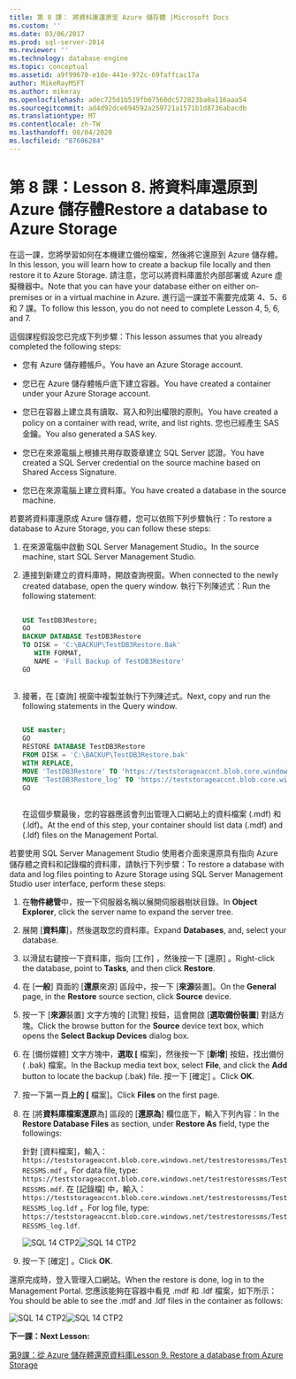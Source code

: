 ```yaml
---
title: 第 8 課： 將資料庫還原至 Azure 儲存體 |Microsoft Docs
ms.custom: ''
ms.date: 03/06/2017
ms.prod: sql-server-2014
ms.reviewer: ''
ms.technology: database-engine
ms.topic: conceptual
ms.assetid: a9f99670-e1de-441e-972c-69faffcac17a
author: MikeRayMSFT
ms.author: mikeray
ms.openlocfilehash: adec725d1b519fb67560dc572823ba0a116aaa54
ms.sourcegitcommit: ad4d92dce894592a259721a1571b1d8736abacdb
ms.translationtype: MT
ms.contentlocale: zh-TW
ms.lasthandoff: 08/04/2020
ms.locfileid: "87606284"
---
```

# <a name="lesson-8-restore-a-database-to-azure-storage"></a><span data-ttu-id="57ea7-103">第 8 課：</span><span class="sxs-lookup"><span data-stu-id="57ea7-103">Lesson 8.</span></span> <span data-ttu-id="57ea7-104">將資料庫還原到 Azure 儲存體</span><span class="sxs-lookup"><span data-stu-id="57ea7-104">Restore a database to Azure Storage</span></span>
  <span data-ttu-id="57ea7-105">在這一課，您將學習如何在本機建立備份檔案，然後將它還原到 Azure 儲存體。</span><span class="sxs-lookup"><span data-stu-id="57ea7-105">In this lesson, you will learn how to create a backup file locally and then restore it to Azure Storage.</span></span> <span data-ttu-id="57ea7-106">請注意，您可以將資料庫置於內部部署或 Azure 虛擬機器中。</span><span class="sxs-lookup"><span data-stu-id="57ea7-106">Note that you can have your database either on either on-premises or in a virtual machine in Azure.</span></span> <span data-ttu-id="57ea7-107">進行這一課並不需要完成第 4、5、6 和 7 課。</span><span class="sxs-lookup"><span data-stu-id="57ea7-107">To follow this lesson, you do not need to complete Lesson 4, 5, 6, and 7.</span></span>  
  
 <span data-ttu-id="57ea7-108">這個課程假設您已完成下列步驟：</span><span class="sxs-lookup"><span data-stu-id="57ea7-108">This lesson assumes that you already completed the following steps:</span></span>  
  
-   <span data-ttu-id="57ea7-109">您有 Azure 儲存體帳戶。</span><span class="sxs-lookup"><span data-stu-id="57ea7-109">You have an Azure Storage account.</span></span>  
  
-   <span data-ttu-id="57ea7-110">您已在 Azure 儲存體帳戶底下建立容器。</span><span class="sxs-lookup"><span data-stu-id="57ea7-110">You have created a container under your Azure Storage account.</span></span>  
  
-   <span data-ttu-id="57ea7-111">您已在容器上建立具有讀取、寫入和列出權限的原則。</span><span class="sxs-lookup"><span data-stu-id="57ea7-111">You have created a policy on a container with read, write, and list rights.</span></span> <span data-ttu-id="57ea7-112">您也已經產生 SAS 金鑰。</span><span class="sxs-lookup"><span data-stu-id="57ea7-112">You also generated a SAS key.</span></span>  
  
-   <span data-ttu-id="57ea7-113">您已在來源電腦上根據共用存取簽章建立 SQL Server 認證。</span><span class="sxs-lookup"><span data-stu-id="57ea7-113">You have created a SQL Server credential on the source machine based on Shared Access Signature.</span></span>  
  
-   <span data-ttu-id="57ea7-114">您已在來源電腦上建立資料庫。</span><span class="sxs-lookup"><span data-stu-id="57ea7-114">You have created a database in the source machine.</span></span>  
  
 <span data-ttu-id="57ea7-115">若要將資料庫還原成 Azure 儲存體，您可以依照下列步驟執行：</span><span class="sxs-lookup"><span data-stu-id="57ea7-115">To restore a database to Azure Storage, you can follow these steps:</span></span>  
  
1.  <span data-ttu-id="57ea7-116">在來源電腦中啟動 SQL Server Management Studio。</span><span class="sxs-lookup"><span data-stu-id="57ea7-116">In the source machine, start SQL Server Management Studio.</span></span>  
  
2.  <span data-ttu-id="57ea7-117">連接到新建立的資料庫時，開啟查詢視窗。</span><span class="sxs-lookup"><span data-stu-id="57ea7-117">When connected to the newly created database, open the query window.</span></span> <span data-ttu-id="57ea7-118">執行下列陳述式：</span><span class="sxs-lookup"><span data-stu-id="57ea7-118">Run the following statement:</span></span>  
  
    ```sql  
  
    USE TestDB3Restore;   
    GO   
    BACKUP DATABASE TestDB3Restore   
    TO DISK = 'C:\BACKUP\TestDB3Restore.Bak'   
       WITH FORMAT,   
       NAME = 'Full Backup of TestDB3Restore'   
    GO  
  
    ```  
  
3.  <span data-ttu-id="57ea7-119">接著，在 [查詢] 視窗中複製並執行下列陳述式。</span><span class="sxs-lookup"><span data-stu-id="57ea7-119">Next, copy and run the following statements in the Query window.</span></span>  
  
    ```sql  
  
    USE master;   
    GO   
    RESTORE DATABASE TestDB3Restore    
    FROM DISK = 'C:\BACKUP\TestDB3Restore.bak'    
    WITH REPLACE,   
    MOVE 'TestDB3Restore' TO 'https://teststorageaccnt.blob.core.windows.net/testcontainrestore/TestDB3Restore.mdf',     
    MOVE 'TestDB3Restore_log' TO 'https://teststorageaccnt.blob.core.windows.net/testcontainrestore/TestDB3Restore_log.ldf';   
    GO  
  
    ```  
  
     <span data-ttu-id="57ea7-120">在這個步驟最後，您的容器應該會列出管理入口網站上的資料檔案 (.mdf) 和 (.ldf)。</span><span class="sxs-lookup"><span data-stu-id="57ea7-120">At the end of this step, your container should list data (.mdf) and (.ldf) files on the Management Portal.</span></span>  
  
 <span data-ttu-id="57ea7-121">若要使用 SQL Server Management Studio 使用者介面來還原具有指向 Azure 儲存體之資料和記錄檔的資料庫，請執行下列步驟：</span><span class="sxs-lookup"><span data-stu-id="57ea7-121">To restore a database with data and log files pointing to Azure Storage using SQL Server Management Studio user interface, perform these steps:</span></span>  
  
1.  <span data-ttu-id="57ea7-122">在**物件總管**中，按一下伺服器名稱以展開伺服器樹狀目錄。</span><span class="sxs-lookup"><span data-stu-id="57ea7-122">In **Object Explorer**, click the server name to expand the server tree.</span></span>  
  
2.  <span data-ttu-id="57ea7-123">展開 [**資料庫**]，然後選取您的資料庫。</span><span class="sxs-lookup"><span data-stu-id="57ea7-123">Expand **Databases**, and, select your database.</span></span>  
  
3.  <span data-ttu-id="57ea7-124">以滑鼠右鍵按一下資料庫，指向 [工作]  ，然後按一下 [還原]  。</span><span class="sxs-lookup"><span data-stu-id="57ea7-124">Right-click the database, point to **Tasks**, and then click **Restore**.</span></span>  
  
4.  <span data-ttu-id="57ea7-125">在 [**一般**] 頁面的 [**還原**來源] 區段中，按一下 [**來源**裝置]。</span><span class="sxs-lookup"><span data-stu-id="57ea7-125">On the **General** page, in the **Restore** source section, click **Source** device.</span></span>  
  
5.  <span data-ttu-id="57ea7-126">按一下 [**來源**裝置] 文字方塊的 [流覽] 按鈕，這會開啟 [**選取備份裝置**] 對話方塊。</span><span class="sxs-lookup"><span data-stu-id="57ea7-126">Click the browse button for the **Source** device text box, which opens the **Select Backup Devices** dialog box.</span></span>  
  
6.  <span data-ttu-id="57ea7-127">在 [備份媒體] 文字方塊中，**選取 [** 檔案]，然後按一下 [**新增**] 按鈕，找出備份 ( .bak) 檔案。</span><span class="sxs-lookup"><span data-stu-id="57ea7-127">In the Backup media text box, select **File**, and click the **Add** button to locate the backup (.bak) file.</span></span> <span data-ttu-id="57ea7-128">按一下 [確定]  。</span><span class="sxs-lookup"><span data-stu-id="57ea7-128">Click **OK**.</span></span>  
  
7.  <span data-ttu-id="57ea7-129">按一下第一頁**上的 [** 檔案]。</span><span class="sxs-lookup"><span data-stu-id="57ea7-129">Click **Files** on the first page.</span></span>  
  
8.  <span data-ttu-id="57ea7-130">在 [將**資料庫檔案還原**為] 區段的 [**還原為**] 欄位底下，輸入下列內容：</span><span class="sxs-lookup"><span data-stu-id="57ea7-130">In the **Restore Database Files** as section, under **Restore As** field, type the followings:</span></span>  
  
     <span data-ttu-id="57ea7-131">針對 [資料檔案]，輸入： `https://teststorageaccnt.blob.core.windows.net/testrestoressms/TestRESSMS.mdf` 。</span><span class="sxs-lookup"><span data-stu-id="57ea7-131">For data file, type: `https://teststorageaccnt.blob.core.windows.net/testrestoressms/TestRESSMS.mdf`.</span></span> <span data-ttu-id="57ea7-132">在 [記錄檔] 中，輸入： `https://teststorageaccnt.blob.core.windows.net/testrestoressms/TestRESSMS_log.ldf` 。</span><span class="sxs-lookup"><span data-stu-id="57ea7-132">For log file, type: `https://teststorageaccnt.blob.core.windows.net/testrestoressms/TestRESSMS_log.ldf`.</span></span>  
  
     <span data-ttu-id="57ea7-133">![SQL 14 CTP2](../tutorials/media/ss-was-tutlesson-8-8.gif "SQL 14 CTP2")</span><span class="sxs-lookup"><span data-stu-id="57ea7-133">![SQL 14 CTP2](../tutorials/media/ss-was-tutlesson-8-8.gif "SQL 14 CTP2")</span></span>  
  
9. <span data-ttu-id="57ea7-134">按一下 [確定]  。</span><span class="sxs-lookup"><span data-stu-id="57ea7-134">Click **OK**.</span></span>  
  
 <span data-ttu-id="57ea7-135">還原完成時，登入管理入口網站。</span><span class="sxs-lookup"><span data-stu-id="57ea7-135">When the restore is done, log in to the Management Portal.</span></span> <span data-ttu-id="57ea7-136">您應該能夠在容器中看見 .mdf 和 .ldf 檔案，如下所示：</span><span class="sxs-lookup"><span data-stu-id="57ea7-136">You should be able to see the .mdf and .ldf files in the container as follows:</span></span>  
  
 <span data-ttu-id="57ea7-137">![SQL 14 CTP2](../tutorials/media/ss-was-tutlesson-8-9.gif "SQL 14 CTP2")</span><span class="sxs-lookup"><span data-stu-id="57ea7-137">![SQL 14 CTP2](../tutorials/media/ss-was-tutlesson-8-9.gif "SQL 14 CTP2")</span></span>  
  
 <span data-ttu-id="57ea7-138">**下一課：**</span><span class="sxs-lookup"><span data-stu-id="57ea7-138">**Next Lesson:**</span></span>  
  
 [<span data-ttu-id="57ea7-139">第9課：從 Azure 儲存體還原資料庫</span><span class="sxs-lookup"><span data-stu-id="57ea7-139">Lesson 9. Restore a database from Azure Storage</span></span>](../relational-databases/lesson-8-restore-as-new-database-from-log-backup.md)  
  
  
